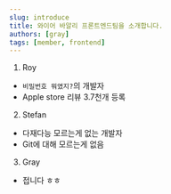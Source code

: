 ```yaml
---
slug: introduce
title: 와이어 바알리 프론트엔드팀을 소개합니다.
authors: [gray]
tags: [member, frontend]
---
```


1. Roy

- `비밀번호 뭐였지?`의 개발자
- Apple store 리뷰 3.7천개 등록

2. Stefan

- 다재다능 모르는게 없는 개발자
- Git에 대해 모르는게 없음

3. Gray

- 접니다 ㅎㅎ
